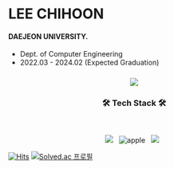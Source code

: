 # LEE CHIHOON              

#### DAEJEON UNIVERSITY.
- Dept. of Computer Engineering
- 2022.03 - 2024.02 (Expected Graduation)

<h3 align="center"><img src="https://img.shields.io/badge/medium-000000?style=for-the-badge&logo=medium&logoColor=white">

### <h3 align="center"><b>🛠 Tech Stack 🛠</b></h3>
</br>
<p align="center">
<img src="https://img.shields.io/badge/Swift-FA7343?style=for-the-badge&logo=swift&logoColor=white"/></a> &nbsp
<img alt="apple" src ="https://img.shields.io/badge/iOS-FFFFFF?&style=for-the-badge&logo=Apple&logoColor=black"/> &nbsp
<img src="https://img.shields.io/badge/reactivex-B7178C?style=for-the-badge&logo=B7178C&logoColor=white"/></a> &nbsp

[![Hits](https://hits.seeyoufarm.com/api/count/incr/badge.svg?url=https%3A%2F%2Fgithub.com%2Flogichoon-redo&count_bg=%23AAAAAA&title_bg=%23555555&icon=github.svg&icon_color=%23E7E7E7&title=GitHub&edge_flat=false)](https://hits.seeyoufarm.com)      [![Solved.ac 프로필](http://mazassumnida.wtf/api/mini/generate_badge?boj=dlclgns1526)](https://solved.ac/dlclgns1526)

<!--
**logicHoon-bit/logicHoon-bit** is a ✨ _special_ ✨ repository because its `README.md` (this file) appears on your GitHub profile.

Here are some ideas to get you started:

- 🔭 I’m currently working on ...
- 🌱 I’m currently learning ...
- 👯 I’m looking to collaborate on ...
- 🤔 I’m looking for help with ...
- 💬 Ask me about ...
- 📫 How to reach me: ...
- 😄 Pronouns: ...
- ⚡ Fun fact: ...
-->
